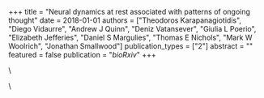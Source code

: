 +++
title = "Neural dynamics at rest associated with patterns of ongoing thought"
date = 2018-01-01
authors = ["Theodoros Karapanagiotidis", "Diego Vidaurre", "Andrew J Quinn", "Deniz Vatansever", "Giulia L Poerio", "Elizabeth Jefferies", "Daniel S Margulies", "Thomas E Nichols", "Mark W Woolrich", "Jonathan Smallwood"]
publication_types = ["2"]
abstract = ""
featured = false
publication = "*bioRxiv*"
+++

\

<div data-badge-type="donut" data-doi="10.1101/454371" data-hide-no-mentions="true" class="altmetric-embed"></div>

\
